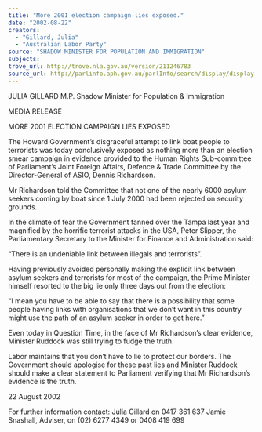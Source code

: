 ```yaml
---
title: "More 2001 election campaign lies exposed."
date: "2002-08-22"
creators:
  - "Gillard, Julia"
  - "Australian Labor Party"
source: "SHADOW MINISTER FOR POPULATION AND IMMIGRATION"
subjects:
trove_url: http://trove.nla.gov.au/version/211246783
source_url: http://parlinfo.aph.gov.au/parlInfo/search/display/display.w3p;query=Id%3A%22media/pressrel/9S876%22
---
```


 JULIA GILLARD M.P. Shadow Minister for Population & Immigration

 MEDIA RELEASE

 MORE 2001 ELECTION CAMPAIGN LIES EXPOSED

 The Howard Government’s disgraceful attempt to link boat people to terrorists was today conclusively exposed as nothing more than an election smear campaign in evidence provided to the Human Rights Sub-committee of Parliament’s Joint Foreign Affairs, Defence & Trade Committee by the Director-General of ASIO, Dennis Richardson.

 Mr Richardson told the Committee that not one of the nearly 6000 asylum seekers coming by boat since 1 July 2000 had been rejected on security grounds.

 In the climate of fear the Government fanned over the Tampa last year and magnified by the horrific terrorist attacks in the USA, Peter Slipper, the Parliamentary Secretary to the Minister for Finance and Administration said:

 “There is an undeniable link between illegals and terrorists”.

 Having previously avoided personally making the explicit link between asylum seekers and terrorists for most of the campaign, the Prime Minister himself resorted to the big lie only three days out from the election:

 “I mean you have to be able to say that there is a possibility that some people having links with organisations that we don’t want in this country might use the path of an asylum seeker in order to get here.”   

 Even today in Question Time, in the face of Mr Richardson’s clear evidence, Minister Ruddock was still trying to fudge the truth.

 Labor maintains that you don’t have to lie to protect our borders.  The Government should apologise for these past lies and Minister Ruddock should make a clear statement to Parliament verifying that Mr Richardson’s evidence is the truth.

 22 August 2002

 For further information contact: Julia Gillard on 0417 361 637 Jamie Snashall, Adviser, on (02) 6277 4349 or 0408 419 699

